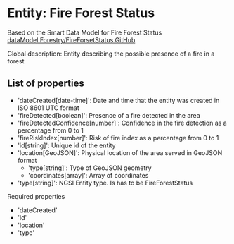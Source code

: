 # Entity: Fire Forest Status

Based on the Smart Data Model for Fire Forest Status
[dataModel.Forestry/FireForsetStatus GitHub](https://github.com/smart-data-models/dataModel.Forestry/tree/master/FireForsetStatus)

Global description: Entity describing the possible presence of a fire in a forest

## List of properties

- 'dateCreated[date-time]': Date and time that the entity was created in ISO 8601 UTC format
- 'fireDetected[boolean]': Presence of a fire detected in the area
- 'fireDetectedConfidence[number]': Confidence in the fire detection as a percentage from 0 to 1
- 'fireRiskIndex[number]': Risk of fire index as a percentage from 0 to 1
- 'id[string]': Unique id of the entity
- 'location[GeoJSON]': Physical location of the area served in GeoJSON format
    - 'type[string]': Type of GeoJSON geometry
    - 'coordinates[array]': Array of coordinates
- 'type[string]': NGSI Entity type. Is has to be FireForestStatus

Required properties

- 'dateCreated'
- 'id'
- 'location'
- 'type'
